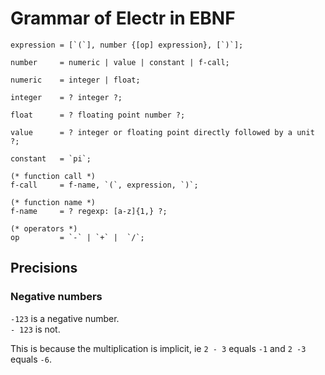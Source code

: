 # Grammar of Electr in EBNF

    expression = [`(`], number {[op] expression}, [`)`];

    number     = numeric | value | constant | f-call;

    numeric    = integer | float;

    integer    = ? integer ?;

    float      = ? floating point number ?;

    value      = ? integer or floating point directly followed by a unit ?;

    constant   = `pi`;

    (* function call *)
    f-call     = f-name, `(`, expression, `)`;

    (* function name *)
    f-name     = ? regexp: [a-z]{1,} ?;

    (* operators *)
    op         = `-` | `+` |  `/`;

## Precisions

### Negative numbers

`-123` is a negative number.<br/>
`- 123` is not.

This is because the multiplication is implicit, ie `2 - 3` equals `-1` and
`2 -3` equals `-6`.
